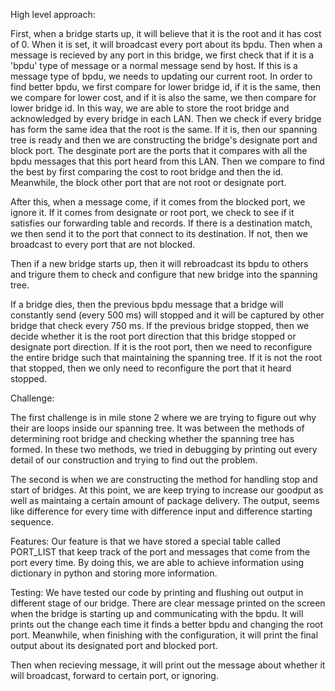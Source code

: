 High level approach:

First, when a bridge starts up, it will believe that it is the root and it has cost of 0. When it is set, it will broadcast every port about its bpdu.
Then when a message is recieved by any port in this bridge, we first check that if it is a 'bpdu' type of message or a normal message send by host.  If this is a message type of bpdu, we needs to updating our current root.
In order to find better bpdu, we first compare for lower bridge id, if it is the same, then we compare for lower cost, and if it is also the same, we then compare for lower bridge id.
In this way, we are able to store the root bridge and acknowledged by every bridge in each LAN. Then we check if every bridge has form the same idea that the root is the same.
If it is, then our spanning tree is ready and then we are constructing the bridge's designate port and block port.
The desginate port are the ports that it compares with all the bpdu messages that this port heard from this LAN. Then we compare to find the best
by first comparing the cost to root bridge and then the id. Meanwhile, the block other port that are not root or designate port.

After this, when a message come, if it comes from the blocked port, we ignore it. If it comes from designate or root port, we check to see if it satisfies our forwarding table
and records. If there is a destination match, we then send it to the port that connect to its destination. If not, then we broadcast to every port that are not blocked.

Then if a new bridge starts up, then it will rebroadcast its bpdu to others and trigure them to check and configure that new bridge into the spanning tree.

If a bridge dies, then the previous bpdu message that a bridge will constantly send (every 500 ms) will stopped and it will be captured by other bridge
that check every 750 ms. If the previous bridge stopped, then we decide whether it is the root port direction that this bridge stopped or designate port direction.
If it is the root port, then we need to reconfigure the entire bridge such that maintaining the spanning tree. If it is not the root that stopped, then we only need
to reconfigure the port that it heard stopped.

Challenge:

The first challenge is in mile stone 2 where we are trying to figure out why their are loops inside our spanning tree. It was between the methods of determining root bridge and checking whether 
the spanning tree has formed. In these two methods, we tried in debugging by printing out every detail of our construction and trying to find out the problem.

The second is when we are constructing the method for handling stop and start of bridges. At this point, we are keep trying to increase our goodput as well as
maintaing a certain amount of package delivery. The output, seems like difference for every time with difference input and difference starting sequence.

Features:
Our feature is that we have stored a special table called PORT_LIST that keep track of the port and messages that come from the port every time.  By doing this, we are able to achieve information
using dictionary in python and storing more information. 


Testing:
We have tested our code by printing and flushing out output in different stage of our bridge. There are clear message printed on the screen when the bridge is starting up and communicating with the bpdu.
It will prints out the change each time it finds a better bpdu and changing the root port. Meanwhile, when finishing with the configuration, it will print the final output about its designated port and blocked port.

Then when recieving message, it will print out the message about whether it will broadcast, forward to certain port, or ignoring.